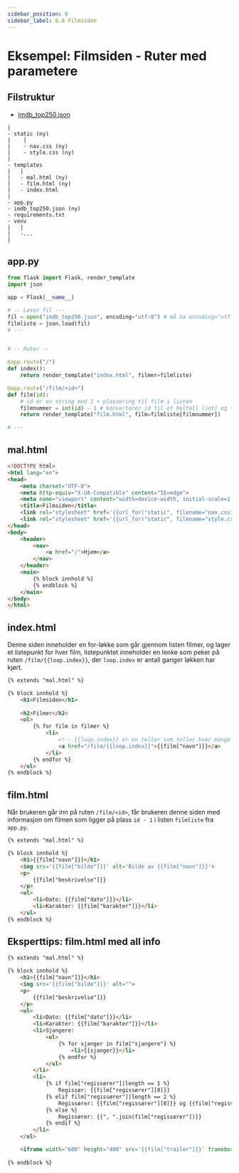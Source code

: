 ```yaml
---
sidebar_position: 6
sidebar_label: 6.6 Filmsiden
---
```


# Eksempel: Filmsiden - Ruter med parametere

## Filstruktur

- [imdb_top250.json](https://raw.githubusercontent.com/sandvika-VGS/sandvika-VGS.github.io/master/6-flask/imdb_top250.json)

```
|
- static (ny)
|    |
|    - nav.css (ny)
|    - style.css (ny)
|
- templates
|   |
|   - mal.html (ny)
|   - film.html (ny)
|   - index.html
|
- app.py
- imdb_top250.json (ny)
- requirements.txt
- venv
|   |
|   -...
|
```

## app.py


```python
from flask import Flask, render_template
import json

app = Flask(__name__)

# -- Leser fil ---
fil = open("imdb_top250.json", encoding="utf-8") # må ha encoding="utf-8" for å tolke tegn som æ,ø,å i filen
filmliste = json.load(fil)
# ---


# -- Ruter --

@app.route("/")
def index():
    return render_template("index.html", filmer=filmliste)

@app.route("/film/<id>")
def film(id):
    # id er en string med 1 + plassering til film i listen
    filmnummer = int(id) - 1 # konverterer id til et heltall (int) og trekker fra 1
    return render_template("film.html", film=filmliste[filmnummer])

# ---

```

## mal.html

```html
<!DOCTYPE html>
<html lang="en">
<head>
    <meta charset="UTF-8">
    <meta http-equiv="X-UA-Compatible" content="IE=edge">
    <meta name="viewport" content="width=device-width, initial-scale=1.0">
    <title>Filmsiden</title>
    <link rel="stylesheet" href='{{url_for("static", filename="nav.css")}}'>
    <link rel="stylesheet" href='{{url_for("static", filename="style.css")}}'>
</head>
<body>
    <header>
        <nav>
            <a href="/">Hjem</a>
        </nav>
    </header>
    <main>
        {% block innhold %}
        {% endblock %}
    </main>
</body>
</html>
```

## index.html

Denne siden inneholder en for-løkke som går gjennom listen filmer, og lager et listepunkt for hver film, listepunktet inneholder en lenke som peker på ruten `/film/{{loop.index}}`, der `loop.index` er antall ganger løkken har kjørt.

```html
{% extends "mal.html" %}

{% block innhold %}
    <h1>Filmsiden</h1>
    
    <h2>Filmer</h2>
    <ol>
        {% for film in filmer %}
            <li>
                <!-- {{loop.index}} er en teller som teller hvor mange ganger løkka har kjørt (starter på 1) -->
                <a href="/film/{{loop.index}}">{{film["navn"]}}</a>
            </li>
        {% endfor %}
    </ol>
{% endblock %}

```


## film.html

Når brukeren går inn på ruten `/film/<id>`, får brukeren denne siden med informasjon om filmen som ligger på plass `id - 1` i listen `filmliste` fra `app.py`.

```html
{% extends "mal.html" %}

{% block innhold %}
    <h1>{{film["navn"]}}</h1>
    <img src='{{film["bilde"]}}' alt='Bilde av {{film["navn"]}}'>
    <p>
        {{film["beskrivelse"]}}
    </p>
    <ul>
        <li>Dato: {{film["dato"]}}</li>
        <li>Karakter: {{film["karakter"]}}</li>
    </ul>
{% endblock %}

```

## Eksperttips: film.html med all info

```html
{% extends "mal.html" %}

{% block innhold %}
    <h1>{{film["navn"]}}</h1>
    <img src='{{film["bilde"]}}' alt="">
    <p>
        {{film["beskrivelse"]}}
    </p>
    <ul>
        <li>Dato: {{film["dato"]}}</li>
        <li>Karakter: {{film["karakter"]}}</li>
        <li>Sjangere:
            <ul>
                {% for sjanger in film["sjangere"] %}
                    <li>{{sjanger}}</li>
                {% endfor %}
            </ul>
        </li>
        <li>
            {% if film["regissører"]|length == 1 %}
                Regissør: {{film["regissører"][0]}}
            {% elif film["regissører"]|length == 2 %}
                Regissører: {{film["regissører"][0]}} og {{film["regissører"][1]}}
            {% else %}
                Regissører: {{", ".join(film["regissører"])}}
            {% endif %}
        </li>
    </ul>

    <iframe width="600" height="400" src='{{film["trailer"]}}' frameborder="0"></iframe>
    
{% endblock %}

```

